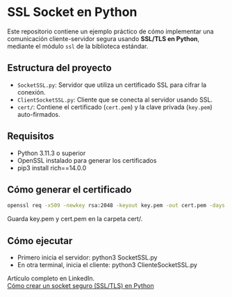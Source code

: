 # SSL Socket en Python

Este repositorio contiene un ejemplo práctico de cómo implementar una comunicación cliente-servidor segura usando **SSL/TLS en Python**, mediante el módulo `ssl` de la biblioteca estándar.

## Estructura del proyecto

- `SocketSSL.py`: Servidor que utiliza un certificado SSL para cifrar la conexión.
- `ClientSocketSSL.py`: Cliente que se conecta al servidor usando SSL.
- `cert/`: Contiene el certificado (`cert.pem`) y la clave privada (`key.pem`) auto-firmados.

## Requisitos

- Python 3.11.3 o superior
- OpenSSL instalado para generar los certificados
- pip3 install rich==14.0.0


## Cómo generar el certificado

```bash
openssl req -x509 -newkey rsa:2048 -keyout key.pem -out cert.pem -days 365 -nodes
```
Guarda key.pem y cert.pem en la carpeta cert/. 

## Cómo ejecutar
- Primero inicia el servidor: python3 SocketSSL.py
- En otra terminal, inicia el cliente: python3 ClienteSocketSSL.py

Artículo completo en LinkedIn.  
[Cómo crear un socket seguro (SSL/TLS) en Python](https://www.linkedin.com/pulse/c%C3%B3mo-crear-un-socket-seguro-ssltls-en-python-meneses-castillo-buwue)